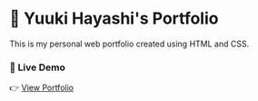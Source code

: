 # 💼 Yuuki Hayashi's Portfolio

This is my personal web portfolio created using HTML and CSS.

### 🔗 Live Demo
👉 [View Portfolio](https://gainny.github.io/Portfolio-Website/)
